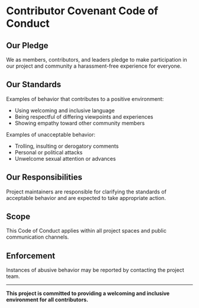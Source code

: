 # Contributor Covenant Code of Conduct

## Our Pledge

We as members, contributors, and leaders pledge to make participation in our project and community a harassment-free experience for everyone.

## Our Standards

Examples of behavior that contributes to a positive environment:
- Using welcoming and inclusive language
- Being respectful of differing viewpoints and experiences
- Showing empathy toward other community members

Examples of unacceptable behavior:
- Trolling, insulting or derogatory comments
- Personal or political attacks
- Unwelcome sexual attention or advances

## Our Responsibilities

Project maintainers are responsible for clarifying the standards of acceptable behavior and are expected to take appropriate action.

## Scope

This Code of Conduct applies within all project spaces and public communication channels.

## Enforcement

Instances of abusive behavior may be reported by contacting the project team.

---

**This project is committed to providing a welcoming and inclusive environment for all contributors.**
